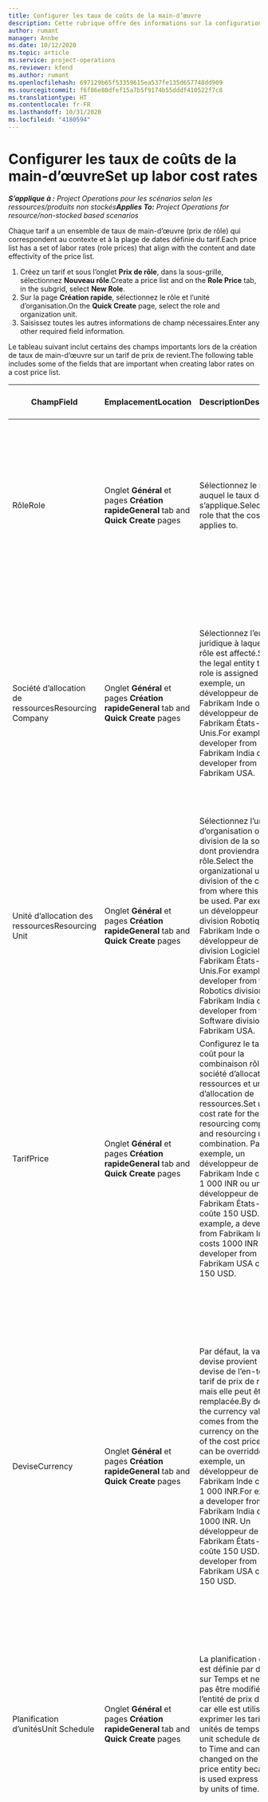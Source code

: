 ```yaml
---
title: Configurer les taux de coûts de la main-d’œuvre
description: Cette rubrique offre des informations sur la configuration des taux de coût de la main-d’œuvre dans Project Operations.
author: rumant
manager: Annbe
ms.date: 10/12/2020
ms.topic: article
ms.service: project-operations
ms.reviewer: kfend
ms.author: rumant
ms.openlocfilehash: 697129b65f53359615ea537fe135d657748dd909
ms.sourcegitcommit: f6f86e80dfef15a7b5f9174b55dddf410522f7c8
ms.translationtype: HT
ms.contentlocale: fr-FR
ms.lasthandoff: 10/31/2020
ms.locfileid: "4180594"
---
```

# <a name="set-up-labor-cost-rates"></a><span data-ttu-id="e22b0-103">Configurer les taux de coûts de la main-d’œuvre</span><span class="sxs-lookup"><span data-stu-id="e22b0-103">Set up labor cost rates</span></span>

<span data-ttu-id="e22b0-104">_**S’applique à :** Project Operations pour les scénarios selon les ressources/produits non stockés_</span><span class="sxs-lookup"><span data-stu-id="e22b0-104">_**Applies To:** Project Operations for resource/non-stocked based scenarios_</span></span>


<span data-ttu-id="e22b0-105">Chaque tarif a un ensemble de taux de main-d’œuvre (prix de rôle) qui correspondent au contexte et à la plage de dates définie du tarif.</span><span class="sxs-lookup"><span data-stu-id="e22b0-105">Each price list has a set of labor rates (role prices) that align with the content and date effectivity of the price list.</span></span>

1. <span data-ttu-id="e22b0-106">Créez un tarif et sous l’onglet **Prix de rôle**, dans la sous-grille, sélectionnez **Nouveau rôle**.</span><span class="sxs-lookup"><span data-stu-id="e22b0-106">Create a price list and on the **Role Price** tab, in the subgrid, select **New Role**.</span></span>
2. <span data-ttu-id="e22b0-107">Sur la page **Création rapide**, sélectionnez le rôle et l’unité d’organisation.</span><span class="sxs-lookup"><span data-stu-id="e22b0-107">On the **Quick Create** page, select the role and organization unit.</span></span>
3. <span data-ttu-id="e22b0-108">Saisissez toutes les autres informations de champ nécessaires.</span><span class="sxs-lookup"><span data-stu-id="e22b0-108">Enter any other required field information.</span></span>

<span data-ttu-id="e22b0-109">Le tableau suivant inclut certains des champs importants lors de la création de taux de main-d’œuvre sur un tarif de prix de revient.</span><span class="sxs-lookup"><span data-stu-id="e22b0-109">The following table includes some of the fields that are important when creating labor rates on a cost price list.</span></span>

| <span data-ttu-id="e22b0-110">Champ</span><span class="sxs-lookup"><span data-stu-id="e22b0-110">Field</span></span> | <span data-ttu-id="e22b0-111">Emplacement</span><span class="sxs-lookup"><span data-stu-id="e22b0-111">Location</span></span> | <span data-ttu-id="e22b0-112">Description</span><span class="sxs-lookup"><span data-stu-id="e22b0-112">Description</span></span> | <span data-ttu-id="e22b0-113">Impact en aval</span><span class="sxs-lookup"><span data-stu-id="e22b0-113">Downstream impact</span></span> |
| --- | --- | --- | --- |
| <span data-ttu-id="e22b0-114">Rôle</span><span class="sxs-lookup"><span data-stu-id="e22b0-114">Role</span></span> | <span data-ttu-id="e22b0-115">Onglet **Général** et pages **Création rapide**</span><span class="sxs-lookup"><span data-stu-id="e22b0-115">**General** tab and **Quick Create** pages</span></span> | <span data-ttu-id="e22b0-116">Sélectionnez le rôle auquel le taux de coût s’applique.</span><span class="sxs-lookup"><span data-stu-id="e22b0-116">Select the role that the cost rate applies to.</span></span> | <span data-ttu-id="e22b0-117">Le rôle sur l’estimation ou les chiffres réels entrants sera mis en correspondance avec cette ligne pour établir le coût par défaut du rôle.</span><span class="sxs-lookup"><span data-stu-id="e22b0-117">The role on the incoming estimate or actual will be matched against this line to default the cost of the role.</span></span> |
| <span data-ttu-id="e22b0-118">Société d’allocation de ressources</span><span class="sxs-lookup"><span data-stu-id="e22b0-118">Resourcing Company</span></span> | <span data-ttu-id="e22b0-119">Onglet **Général** et pages **Création rapide**</span><span class="sxs-lookup"><span data-stu-id="e22b0-119">**General** tab and **Quick Create** pages</span></span> | <span data-ttu-id="e22b0-120">Sélectionnez l’entité juridique à laquelle le rôle est affecté.</span><span class="sxs-lookup"><span data-stu-id="e22b0-120">Select the legal entity that the role is assigned to.</span></span> <span data-ttu-id="e22b0-121">Par exemple, un développeur de Fabrikam Inde ou un développeur de Fabrikam États-Unis.</span><span class="sxs-lookup"><span data-stu-id="e22b0-121">For example, a developer from Fabrikam India or a developer from Fabrikam USA.</span></span> | <span data-ttu-id="e22b0-122">La société d’allocation de ressources sur l’estimation ou les chiffres réels entrants sera mise en correspondance avec cette ligne pour établir le taux de coût par défaut du rôle.</span><span class="sxs-lookup"><span data-stu-id="e22b0-122">The resourcing company on the incoming estimate or actual will be matched against this line to default the cost rate of the role.</span></span> |
| <span data-ttu-id="e22b0-123">Unité d’allocation des ressources</span><span class="sxs-lookup"><span data-stu-id="e22b0-123">Resourcing Unit</span></span> | <span data-ttu-id="e22b0-124">Onglet **Général** et pages **Création rapide**</span><span class="sxs-lookup"><span data-stu-id="e22b0-124">**General** tab and **Quick Create** pages</span></span> | <span data-ttu-id="e22b0-125">Sélectionnez l’unité d’organisation ou la division de la société dont proviendra le rôle.</span><span class="sxs-lookup"><span data-stu-id="e22b0-125">Select the organizational unit or division of the company from where this role will be used.</span></span> <span data-ttu-id="e22b0-126">Par exemple, un développeur de la division Robotique de Fabrikam Inde ou un développeur de la division Logiciel de Fabrikam États-Unis.</span><span class="sxs-lookup"><span data-stu-id="e22b0-126">For example, a developer from the Robotics division of Fabrikam India or a developer from the Software division of Fabrikam USA.</span></span> | <span data-ttu-id="e22b0-127">L’unité d’allocation de ressources sur l’estimation ou les chiffres réels entrants sera mise en correspondance avec cette ligne pour établir le taux de coût par défaut du rôle.</span><span class="sxs-lookup"><span data-stu-id="e22b0-127">The resourcing unit on the incoming estimate or actual will be matched against this line to default the cost of the role.</span></span> |
| <span data-ttu-id="e22b0-128">Tarif</span><span class="sxs-lookup"><span data-stu-id="e22b0-128">Price</span></span> | <span data-ttu-id="e22b0-129">Onglet **Général** et pages **Création rapide**</span><span class="sxs-lookup"><span data-stu-id="e22b0-129">**General** tab and **Quick Create** pages</span></span> | <span data-ttu-id="e22b0-130">Configurez le taux de coût pour la combinaison rôle, société d’allocation de ressources et unité d’allocation de ressources.</span><span class="sxs-lookup"><span data-stu-id="e22b0-130">Set up the cost rate for the role, resourcing company, and resourcing unit combination.</span></span> <span data-ttu-id="e22b0-131">Par exemple, un développeur de Fabrikam Inde coûte 1 000 INR ou un développeur de Fabrikam États-Unis coûte 150 USD.</span><span class="sxs-lookup"><span data-stu-id="e22b0-131">For example, a developer from Fabrikam India costs 1000 INR or a developer from Fabrikam USA costs 150 USD.</span></span> | <span data-ttu-id="e22b0-132">Le prix est le taux de coût établi par défaut sur le coût unitaire de la ligne d’estimations ou de chiffres réels entrants pour la classe de transaction **Temps**.</span><span class="sxs-lookup"><span data-stu-id="e22b0-132">The price is the cost rate that defaults on the per unit cost of the incoming estimate or actual line for the **Time** transaction class.</span></span> |
| <span data-ttu-id="e22b0-133">Devise</span><span class="sxs-lookup"><span data-stu-id="e22b0-133">Currency</span></span> | <span data-ttu-id="e22b0-134">Onglet **Général** et pages **Création rapide**</span><span class="sxs-lookup"><span data-stu-id="e22b0-134">**General** tab and **Quick Create** pages</span></span> | <span data-ttu-id="e22b0-135">Par défaut, la valeur de devise provient de la devise de l’en-tête du tarif de prix de revient, mais elle peut être remplacée.</span><span class="sxs-lookup"><span data-stu-id="e22b0-135">By default, the currency value comes from the currency on the header of the cost price list but can be overridden.</span></span> <span data-ttu-id="e22b0-136">Par exemple, un développeur de Fabrikam Inde coûte 1 000 INR.</span><span class="sxs-lookup"><span data-stu-id="e22b0-136">For example, a developer from Fabrikam India costs 1000 INR.</span></span> <span data-ttu-id="e22b0-137">Un développeur de Fabrikam États-Unis coûte 150 USD.</span><span class="sxs-lookup"><span data-stu-id="e22b0-137">A developer from Fabrikam USA costs 150 USD.</span></span> | <span data-ttu-id="e22b0-138">Cette devise est définie par défaut sur le coût unitaire de la ligne de coût des chiffres réels entrants pour la classe de transaction **Temps**.</span><span class="sxs-lookup"><span data-stu-id="e22b0-138">This currency defaults on the per unit cost of the incoming actual cost line for the **Time** transaction class.</span></span> <span data-ttu-id="e22b0-139">Sur une estimation de projet, la valeur de la devise est convertie dans la devise du projet et affichée dans la vue chronologique de l’estimation.</span><span class="sxs-lookup"><span data-stu-id="e22b0-139">On a project estimate, the currency value is converted to the project currency and shown on the Time-phased view of the estimate.</span></span> |
| <span data-ttu-id="e22b0-140">Planification d’unités</span><span class="sxs-lookup"><span data-stu-id="e22b0-140">Unit Schedule</span></span> | <span data-ttu-id="e22b0-141">Onglet **Général** et pages **Création rapide**</span><span class="sxs-lookup"><span data-stu-id="e22b0-141">**General** tab and **Quick Create** pages</span></span> | <span data-ttu-id="e22b0-142">La planification d’unité est définie par défaut sur Temps et ne peut pas être modifiée sur l’entité de prix de rôle car elle est utilisée pour exprimer les tarifs par unités de temps.</span><span class="sxs-lookup"><span data-stu-id="e22b0-142">The unit schedule defaults to Time and can't be changed on the Role price entity because it is used express rates by units of time.</span></span> | <span data-ttu-id="e22b0-143">Il n’y a aucun impact en aval.</span><span class="sxs-lookup"><span data-stu-id="e22b0-143">There is no downstream impact.</span></span> |
| <span data-ttu-id="e22b0-144">Unité</span><span class="sxs-lookup"><span data-stu-id="e22b0-144">Unit</span></span> | <span data-ttu-id="e22b0-145">Onglet **Général** et pages **Création rapide**</span><span class="sxs-lookup"><span data-stu-id="e22b0-145">**General** tab and **Quick Create** pages</span></span> | <span data-ttu-id="e22b0-146">Par défaut, la valeur provient du champ **Unité de temps** de l’en-tête du tarif de prix de revient.</span><span class="sxs-lookup"><span data-stu-id="e22b0-146">By default, the value comes from the **Time Unit** field on the header of the cost price list.</span></span> <span data-ttu-id="e22b0-147">La valeur peut être remplacée.</span><span class="sxs-lookup"><span data-stu-id="e22b0-147">The value can be overridden.</span></span> <span data-ttu-id="e22b0-148">Par exemple, un développeur de Fabrikam Inde coûte 1 000 INR par **Jour en Inde**.</span><span class="sxs-lookup"><span data-stu-id="e22b0-148">For example, a developer from Fabrikam India costs 1000 INR per **India Day**.</span></span> <span data-ttu-id="e22b0-149">Un développeur de Fabrikam États-Unis coûte 150 USD par **Jour aux États-Unis**.</span><span class="sxs-lookup"><span data-stu-id="e22b0-149">A developer from Fabrikam USA costs 150 USD per **US Day**.</span></span> | <span data-ttu-id="e22b0-150">Le système utilise le système d’unités et de conversion en unités de base pour calculer un prix unitaire destiné à calculer le prix unitaire par défaut sur une ligne d’estimation ou de chiffres réels entrants.</span><span class="sxs-lookup"><span data-stu-id="e22b0-150">The system uses the system of units and conversion in base units to compute a per unit cost to calculate the default price per unit on an incoming estimate or actual line.</span></span> <span data-ttu-id="e22b0-151">Par exemple, une estimation utilise l’équivalent de 10 **Jours en Inde** pour un développeur venant d’Inde, et l’unité **Jour en Inde** est définie à 10 heures.</span><span class="sxs-lookup"><span data-stu-id="e22b0-151">For example, an estimate is for 10 **India Days** worth of work for a developer from India, and the unit, **India Day** is defined as 10 hours.</span></span> <span data-ttu-id="e22b0-152">Lors de la valorisation de cette ligne d’estimation, l’application calcule le coût unitaire sur l’estimation comme suit : 1 000 INR / 10 heures = 100 INR par heure qui est converti en USD et affiché comme coût unitaire sur la page **Estimations de projets**.</span><span class="sxs-lookup"><span data-stu-id="e22b0-152">When costing that estimate line, the application calculates the unit cost on the estimate as: 1000 INR/ 10 hours = 100 INR per hour which is converted into USD and shown as the unit cost on the **Project Estimates** page.</span></span> |

## <a name="transfer-pricing-and-costs-for-resources-outside-of-your-division-or-legal-entity"></a><span data-ttu-id="e22b0-153">Transférer la tarification et les coûts des ressources en dehors de votre division ou entité juridique</span><span class="sxs-lookup"><span data-stu-id="e22b0-153">Transfer pricing and costs for resources outside of your division or legal entity</span></span>

<span data-ttu-id="e22b0-154">Dans les sociétés basées sur des projets, il est courant d’utiliser des employés de différentes entités juridiques ou divisions sur les projets.</span><span class="sxs-lookup"><span data-stu-id="e22b0-154">In project-based companies, it's common to use employees from different legal entities or divisions on projects.</span></span> <span data-ttu-id="e22b0-155">Un projet peut être exécuté par une entité juridique, alors que les employés ou consultants qui travaillent sur le projet peuvent provenir de la même entité juridique et/ou d’une autre entité juridique.</span><span class="sxs-lookup"><span data-stu-id="e22b0-155">A project can be executed by one legal entity, but the employees or consultants that work on the project could come from the same legal entity or from a different one, or there may be a combination of both.</span></span> <span data-ttu-id="e22b0-156">Dans Dynamics 365 Project Operations, l’entité juridique propriétaire de la livraison du projet est la **Société propriétaire** et la division propriétaire de la livraison est l’**Unité contractuelle**.</span><span class="sxs-lookup"><span data-stu-id="e22b0-156">In Dynamics 365 Project Operations, the legal entity that owns the delivery of the project is the **Owning Company** and the division that owns the delivery is the **Contracting Unit**.</span></span> <span data-ttu-id="e22b0-157">Les autres entités juridiques qui fournissent des ressources sont les **Sociétés d’allocation de ressources** et les divisions qui fournissent des ressources sont les **Unités d’allocation de ressources**.</span><span class="sxs-lookup"><span data-stu-id="e22b0-157">Other legal entities that provide resources are the **Resourcing companies** and divisions that provide resources are the **Resourcing Units**.</span></span> <span data-ttu-id="e22b0-158">Dans la plupart des pays, les sociétés doivent garantir que l’entité juridique d’allocation de ressources ou la division d’allocation de ressources facture à la société propriétaire et à l’unité contractuelle l’utilisation des ressources.</span><span class="sxs-lookup"><span data-stu-id="e22b0-158">In most countries, companies are required to ensure that the resourcing legal entity or division, charge the owning company and the contracting unit for the use of resources.</span></span>

<span data-ttu-id="e22b0-159">Par exemple, la société Fabrikam doit s’assurer que Fabrikam Inde - Robotique a négocié une grille de tarifs des coûts avec Fabrikam États-Unis - Robotique ou Fabrikam Royaume-Uni - Robotique.</span><span class="sxs-lookup"><span data-stu-id="e22b0-159">For example, the Fabrikam corporation must ensure that Fabrikam India-Robotics has a negotiated a cost rate card with Fabrikam US-Robotics or Fabrikam UK-Robotics.</span></span>

<span data-ttu-id="e22b0-160">Un développeur de Fabrikam Inde - Robotique facture 100 USD lorsqu’il travaille pour Fabrikam États-Unis - Robotique et 150 USD lorsqu’il travaille pour Fabrikam Royaume-Uni - Robotique.</span><span class="sxs-lookup"><span data-stu-id="e22b0-160">A developer from Fabrikam India-Robotic charges $100 when lent to Fabrikam US-Robotics and $150 when lent to Fabrikam U-Robotics.</span></span>

### <a name="set-up-costs-for-outside-resources"></a><span data-ttu-id="e22b0-161">Configurer les coûts des ressources externes</span><span class="sxs-lookup"><span data-stu-id="e22b0-161">Set up costs for outside resources</span></span>

1. <span data-ttu-id="e22b0-162">Créez un tarif de prix de revient appelé *Tarifs de coût Fabrikam États-Unis - Robotique* et définissez une plage de dates effective.</span><span class="sxs-lookup"><span data-stu-id="e22b0-162">Create a cost price list called, *Fabrikam US-Robotics cost rates* and set a date effective range.</span></span>
2. <span data-ttu-id="e22b0-163">Dans le tarif des prix de revient, configurez les tarifs à l’aide des informations du tableau suivant.</span><span class="sxs-lookup"><span data-stu-id="e22b0-163">In the cost price list, set up rates using information from the following table.</span></span> 

| <span data-ttu-id="e22b0-164">Rôle</span><span class="sxs-lookup"><span data-stu-id="e22b0-164">Role</span></span> | <span data-ttu-id="e22b0-165">Société d’allocation de ressources</span><span class="sxs-lookup"><span data-stu-id="e22b0-165">Resourcing Company</span></span> | <span data-ttu-id="e22b0-166">Unité d’allocation des ressources</span><span class="sxs-lookup"><span data-stu-id="e22b0-166">Resourcing Unit</span></span> | <span data-ttu-id="e22b0-167">Taux de coût</span><span class="sxs-lookup"><span data-stu-id="e22b0-167">Cost rate</span></span> |
| --- | --- | --- | --- |
| <span data-ttu-id="e22b0-168">Developer</span><span class="sxs-lookup"><span data-stu-id="e22b0-168">Developer</span></span> | <span data-ttu-id="e22b0-169">Fabrikam Inde</span><span class="sxs-lookup"><span data-stu-id="e22b0-169">Fabrikam India</span></span> | <span data-ttu-id="e22b0-170">Fabrikam Inde - Robotique</span><span class="sxs-lookup"><span data-stu-id="e22b0-170">Fabrikam India-Robotics</span></span> | <span data-ttu-id="e22b0-171">100 €</span><span class="sxs-lookup"><span data-stu-id="e22b0-171">$100</span></span> |
| <span data-ttu-id="e22b0-172">Developer</span><span class="sxs-lookup"><span data-stu-id="e22b0-172">Developer</span></span> | <span data-ttu-id="e22b0-173">Fabrikam Philippines</span><span class="sxs-lookup"><span data-stu-id="e22b0-173">Fabrikam Philippines</span></span> | <span data-ttu-id="e22b0-174">Fabrikam Philippines - Robotique</span><span class="sxs-lookup"><span data-stu-id="e22b0-174">Fabrikam Philippines-Robotics</span></span> | <span data-ttu-id="e22b0-175">90 USD</span><span class="sxs-lookup"><span data-stu-id="e22b0-175">$90</span></span> |
| <span data-ttu-id="e22b0-176">Developer</span><span class="sxs-lookup"><span data-stu-id="e22b0-176">Developer</span></span> | <span data-ttu-id="e22b0-177">Fabrikam États-Unis</span><span class="sxs-lookup"><span data-stu-id="e22b0-177">Fabrikam US</span></span> | <span data-ttu-id="e22b0-178">Fabrikam États-Unis - Robotique</span><span class="sxs-lookup"><span data-stu-id="e22b0-178">Fabrikam US-Robotics</span></span> | <span data-ttu-id="e22b0-179">150 USD</span><span class="sxs-lookup"><span data-stu-id="e22b0-179">$150</span></span> |

3. <span data-ttu-id="e22b0-180">Attachez ce tarif de prix de revient à l’unité d’organisation Fabrikam États-Unis - Robotique.</span><span class="sxs-lookup"><span data-stu-id="e22b0-180">Attach this cost price list to the Fabrikam US-Robotics organization unit.</span></span>

### <a name="set-up-transfer-pricing-for-a-resource-in-the-appropriate-currency"></a><span data-ttu-id="e22b0-181">Configurer la tarification du transfert pour une ressource dans la devise appropriée</span><span class="sxs-lookup"><span data-stu-id="e22b0-181">Set up transfer pricing for a resource in the appropriate currency</span></span> 

<span data-ttu-id="e22b0-182">Dans Project Operations, la tarification des ressources peut être configurée dans n’importe quelle devise.</span><span class="sxs-lookup"><span data-stu-id="e22b0-182">In Project Operations, resource pricing can be set up in any currency.</span></span> <span data-ttu-id="e22b0-183">La devise par défaut correspond à ce qui figure sur l’en-tête du tarif, mais peut être modifiée.</span><span class="sxs-lookup"><span data-stu-id="e22b0-183">The currency defaults to what is on the price list header, but can be changed.</span></span>

<span data-ttu-id="e22b0-184">En utilisant l’exemple de configuration du prix de transfert, les informations peuvent être remplacées par :</span><span class="sxs-lookup"><span data-stu-id="e22b0-184">Using the example for transfer price set up, the information could be changed to:</span></span>

<span data-ttu-id="e22b0-185">La société Fabrikam doit s’assurer que Fabrikam Inde - Robotique a négocié un taux de coût avec Fabrikam États-Unis - Robotique ou Fabrikam Royaume-Uni - Robotique.</span><span class="sxs-lookup"><span data-stu-id="e22b0-185">Fabrikam corporation must ensure that Fabrikam India-Robotics has a negotiated a cost rate with Fabrikam US-Robotics or Fabrikam UK-Robotics.</span></span>

<span data-ttu-id="e22b0-186">Un développeur de Fabrikam Inde - Robotique coûte 5 000 INR lorsqu’il travaille pour Fabrikam États-Unis - Robotique et 5 500 INR lorsqu’il travaille pour Fabrikam Royaume-Uni - Robotique.</span><span class="sxs-lookup"><span data-stu-id="e22b0-186">A developer from Fabrikam India-Robotics costs 5000 INR when lent to Fabrikam US-Robotics and 5500 INR when lent to Fabrikam UK-Robotics.</span></span>

<span data-ttu-id="e22b0-187">Dans le tarif des prix de revient de Fabrikam États-Unis - Robotique, les tarifs peuvent être exprimés de la manière suivante :</span><span class="sxs-lookup"><span data-stu-id="e22b0-187">In the cost price list for Fabrikam US-Robotics, cost rates can be expressed as:</span></span>

| <span data-ttu-id="e22b0-188">Rôle</span><span class="sxs-lookup"><span data-stu-id="e22b0-188">Role</span></span> | <span data-ttu-id="e22b0-189">Société d’allocation de ressources</span><span class="sxs-lookup"><span data-stu-id="e22b0-189">Resourcing Company</span></span> | <span data-ttu-id="e22b0-190">Coût</span><span class="sxs-lookup"><span data-stu-id="e22b0-190">Cost</span></span> |
| --- | --- | --- |
| <span data-ttu-id="e22b0-191">Developer</span><span class="sxs-lookup"><span data-stu-id="e22b0-191">Developer</span></span> | <span data-ttu-id="e22b0-192">Fabrikam Inde</span><span class="sxs-lookup"><span data-stu-id="e22b0-192">Fabrikam India</span></span> | <span data-ttu-id="e22b0-193">5 000 INR</span><span class="sxs-lookup"><span data-stu-id="e22b0-193">5000 INR</span></span> |
| <span data-ttu-id="e22b0-194">Developer</span><span class="sxs-lookup"><span data-stu-id="e22b0-194">Developer</span></span> | <span data-ttu-id="e22b0-195">Fabrikam États-Unis</span><span class="sxs-lookup"><span data-stu-id="e22b0-195">Fabrikam US</span></span> | <span data-ttu-id="e22b0-196">115 USD</span><span class="sxs-lookup"><span data-stu-id="e22b0-196">115 USD</span></span> |

<span data-ttu-id="e22b0-197">Dans le tarif des prix de revient de Fabrikam Royaume-Uni - Robotique, les tarifs peuvent être exprimés de la manière suivante :</span><span class="sxs-lookup"><span data-stu-id="e22b0-197">In the cost price list for Fabrikam UK-Robotics, cost rates can be expressed below:</span></span>

| <span data-ttu-id="e22b0-198">Rôle</span><span class="sxs-lookup"><span data-stu-id="e22b0-198">Role</span></span> | <span data-ttu-id="e22b0-199">Société d’allocation de ressources</span><span class="sxs-lookup"><span data-stu-id="e22b0-199">Resourcing company</span></span> | <span data-ttu-id="e22b0-200">Coût</span><span class="sxs-lookup"><span data-stu-id="e22b0-200">Cost</span></span> |
| --- | --- | --- |
| <span data-ttu-id="e22b0-201">Developer</span><span class="sxs-lookup"><span data-stu-id="e22b0-201">Developer</span></span> | <span data-ttu-id="e22b0-202">Fabrikam Inde</span><span class="sxs-lookup"><span data-stu-id="e22b0-202">Fabrikam India</span></span> | <span data-ttu-id="e22b0-203">5 500 INR</span><span class="sxs-lookup"><span data-stu-id="e22b0-203">5500 INR</span></span> |
| <span data-ttu-id="e22b0-204">Developer</span><span class="sxs-lookup"><span data-stu-id="e22b0-204">Developer</span></span> | <span data-ttu-id="e22b0-205">Fabrikam Royaume-Uni</span><span class="sxs-lookup"><span data-stu-id="e22b0-205">Fabrikam UK</span></span> | <span data-ttu-id="e22b0-206">115 GBP</span><span class="sxs-lookup"><span data-stu-id="e22b0-206">115 GBP</span></span> |

<span data-ttu-id="e22b0-207">Le tarif des prix de revient peut fournir des taux de main-d’œuvre dans plusieurs devises.</span><span class="sxs-lookup"><span data-stu-id="e22b0-207">The cost price list can provide labor rates in multiple currencies.</span></span> <span data-ttu-id="e22b0-208">Lors de la génération d’une estimation des coûts sur le projet, Project Operations convertira ces taux de coûts dans la devise du projet et les affichera à l’utilisateur.</span><span class="sxs-lookup"><span data-stu-id="e22b0-208">When generating a cost estimate on the project, Project Operations will convert these cost rates into the project currency and display it to the user.</span></span> <span data-ttu-id="e22b0-209">Lorsqu’une entrée de temps est approuvée et que les chiffres réels du coût sont créés, les chiffres réels du coût sont évalués dans la devise de cette ligne de prix de rôle correspondante dans le tarif des prix de revient.</span><span class="sxs-lookup"><span data-stu-id="e22b0-209">When a time entry is approved and a cost actual is created, the cost actual is priced in the currency of that matching role price line on the cost price list.</span></span> <span data-ttu-id="e22b0-210">Les chiffres réels du coût pour le temps sur un même projet peuvent être enregistrés dans plusieurs devises.</span><span class="sxs-lookup"><span data-stu-id="e22b0-210">Cost actuals for time on a single project can be recorded in multiple currencies.</span></span> <span data-ttu-id="e22b0-211">Cependant, lors du report ou de la synthèse des chiffres réels des coûts de main-d’œuvre au niveau du projet, Project Operations convertira tous les montants des coûts de main-d’œuvre dans la devise du projet, que l’utilisateur peut afficher.</span><span class="sxs-lookup"><span data-stu-id="e22b0-211">However, when rolling up or summarizing the actual labor costs at the project level, Project Operations will convert all labor cost amounts into the project currency, which the user can view.</span></span>
